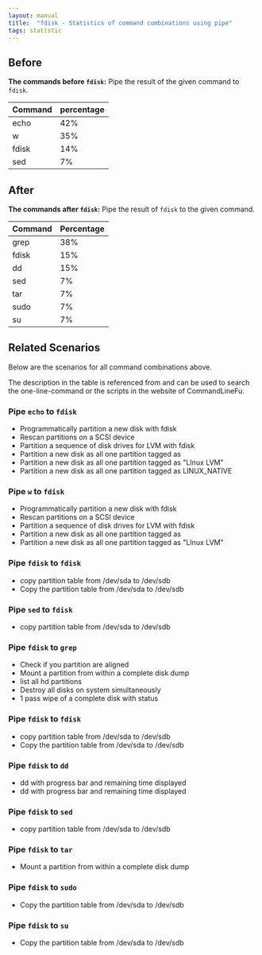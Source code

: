 ```yaml
---
layout: manual
title:  "fdisk - Statistics of command combinations using pipe"
tags: statistic
---
```


## Before

__The commands before `fdisk`:__ Pipe the result of the given command to `fdisk`.

| Command | percentage |
|--------|--------|
| echo | 42% |
| w | 35% |
| fdisk | 14% |
| sed | 7% |



## After

__The commands after `fdisk`:__ Pipe the result of `fdisk` to the given command.

| Command | Percentage | 
|-------|--------|
| grep | 38% |
| fdisk | 15% |
| dd | 15% |
| sed | 7% |
| tar | 7% |
| sudo | 7% |
| su | 7% |



## Related Scenarios

Below are the scenarios for all command combinations above.

The description in the table is referenced from and can be used to search the one-line-command or the scripts in the website of CommandLineFu.


### Pipe `echo` to `fdisk`

- Programmatically partition a new disk with fdisk
- Rescan partitions on a SCSI device
- Partition a sequence of disk drives for LVM with fdisk
- Partition a new disk as all one partition tagged as
- Partition a new disk as all one partition tagged as "LInux LVM"
- Partition a new disk as all one partition tagged as LINUX_NATIVE

            
### Pipe `w` to `fdisk`

- Programmatically partition a new disk with fdisk
- Rescan partitions on a SCSI device
- Partition a sequence of disk drives for LVM with fdisk
- Partition a new disk as all one partition tagged as
- Partition a new disk as all one partition tagged as "LInux LVM"

            
### Pipe `fdisk` to `fdisk`

- copy partition table from /dev/sda to /dev/sdb
- Copy the partition table from /dev/sda to /dev/sdb

            
### Pipe `sed` to `fdisk`

- copy partition table from /dev/sda to /dev/sdb

            


### Pipe `fdisk` to `grep`

- Check if you partition are aligned
- Mount a partition from within a complete disk dump
- list all hd partitions
- Destroy all disks on system simultaneously
- 1 pass wipe of a complete disk with status

            
### Pipe `fdisk` to `fdisk`

- copy partition table from /dev/sda to /dev/sdb
- Copy the partition table from /dev/sda to /dev/sdb

            
### Pipe `fdisk` to `dd`

- dd with progress bar and remaining time displayed
- dd with progress bar and remaining time displayed

            
### Pipe `fdisk` to `sed`

- copy partition table from /dev/sda to /dev/sdb

            
### Pipe `fdisk` to `tar`

- Mount a partition from within a complete disk dump

            
### Pipe `fdisk` to `sudo`

- Copy the partition table from /dev/sda to /dev/sdb

            
### Pipe `fdisk` to `su`

- Copy the partition table from /dev/sda to /dev/sdb

            
